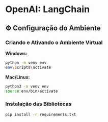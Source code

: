 # OpenAI: LangChain

## ⚙️ Configuração do Ambiente

### Criando e Ativando o Ambiente Virtual

**Windows:**
```bash
python -m venv env
env\Scripts\activate
```

**Mac/Linux:**
```bash
python3 -m venv env
source env/bin/activate
```

### Instalação das Bibliotecas

```bash
pip install -r requirements.txt
```
